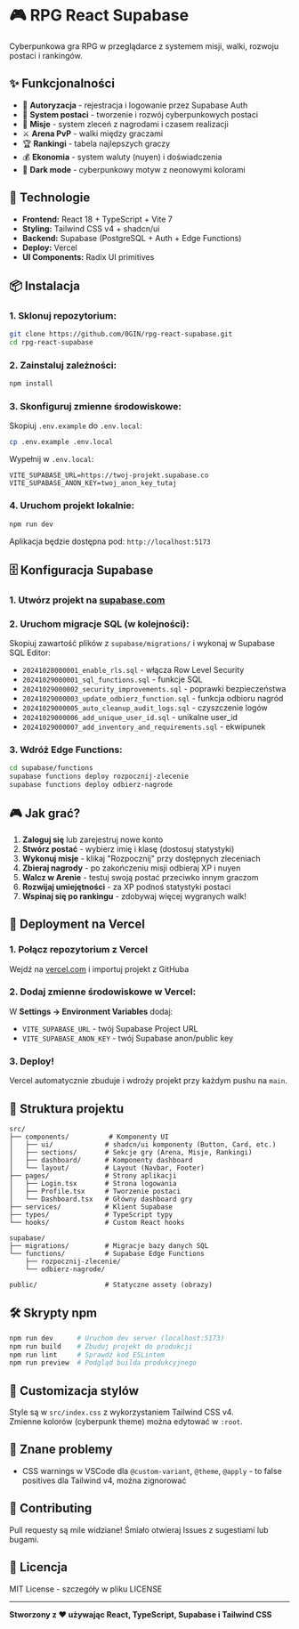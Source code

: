 # 🎮 RPG React Supabase

Cyberpunkowa gra RPG w przeglądarce z systemem misji, walki, rozwoju postaci i rankingów.

## ✨ Funkcjonalności

- 🔐 **Autoryzacja** - rejestracja i logowanie przez Supabase Auth
- 👤 **System postaci** - tworzenie i rozwój cyberpunkowych postaci  
- 🎯 **Misje** - system zleceń z nagrodami i czasem realizacji
- ⚔️ **Arena PvP** - walki między graczami
- 🏆 **Rankingi** - tabela najlepszych graczy
- 💰 **Ekonomia** - system waluty (nuyen) i doświadczenia
- 🎨 **Dark mode** - cyberpunkowy motyw z neonowymi kolorami

## 🚀 Technologie

- **Frontend:** React 18 + TypeScript + Vite 7
- **Styling:** Tailwind CSS v4 + shadcn/ui
- **Backend:** Supabase (PostgreSQL + Auth + Edge Functions)
- **Deploy:** Vercel
- **UI Components:** Radix UI primitives

## 📦 Instalacja

### 1. Sklonuj repozytorium:
```bash
git clone https://github.com/0GIN/rpg-react-supabase.git
cd rpg-react-supabase
```

### 2. Zainstaluj zależności:
```bash
npm install
```

### 3. Skonfiguruj zmienne środowiskowe:
Skopiuj `.env.example` do `.env.local`:
```bash
cp .env.example .env.local
```

Wypełnij w `.env.local`:
```env
VITE_SUPABASE_URL=https://twoj-projekt.supabase.co
VITE_SUPABASE_ANON_KEY=twoj_anon_key_tutaj
```

### 4. Uruchom projekt lokalnie:
```bash
npm run dev
```

Aplikacja będzie dostępna pod: `http://localhost:5173`

## 🗄️ Konfiguracja Supabase

### 1. Utwórz projekt na [supabase.com](https://supabase.com)

### 2. Uruchom migracje SQL (w kolejności):
Skopiuj zawartość plików z `supabase/migrations/` i wykonaj w Supabase SQL Editor:

- `20241028000001_enable_rls.sql` - włącza Row Level Security
- `20241029000001_sql_functions.sql` - funkcje SQL
- `20241029000002_security_improvements.sql` - poprawki bezpieczeństwa
- `20241029000003_update_odbierz_function.sql` - funkcja odbioru nagród
- `20241029000005_auto_cleanup_audit_logs.sql` - czyszczenie logów
- `20241029000006_add_unique_user_id.sql` - unikalne user_id
- `20241029000007_add_inventory_and_requirements.sql` - ekwipunek

### 3. Wdróż Edge Functions:
```bash
cd supabase/functions
supabase functions deploy rozpocznij-zlecenie
supabase functions deploy odbierz-nagrode
```

## 🎮 Jak grać?

1. **Zaloguj się** lub zarejestruj nowe konto
2. **Stwórz postać** - wybierz imię i klasę (dostosuj statystyki)
3. **Wykonuj misje** - klikaj "Rozpocznij" przy dostępnych zleceniach
4. **Zbieraj nagrody** - po zakończeniu misji odbieraj XP i nuyen
5. **Walcz w Arenie** - testuj swoją postać przeciwko innym graczom
6. **Rozwijaj umiejętności** - za XP podnoś statystyki postaci
7. **Wspinaj się po rankingu** - zdobywaj więcej wygranych walk!

## 🚀 Deployment na Vercel

### 1. Połącz repozytorium z Vercel
Wejdź na [vercel.com](https://vercel.com) i importuj projekt z GitHuba

### 2. Dodaj zmienne środowiskowe w Vercel:
W **Settings → Environment Variables** dodaj:
- `VITE_SUPABASE_URL` - twój Supabase Project URL
- `VITE_SUPABASE_ANON_KEY` - twój Supabase anon/public key

### 3. Deploy!
Vercel automatycznie zbuduje i wdroży projekt przy każdym pushu na `main`.

## 📁 Struktura projektu

```
src/
├── components/          # Komponenty UI
│   ├── ui/             # shadcn/ui komponenty (Button, Card, etc.)
│   ├── sections/       # Sekcje gry (Arena, Misje, Rankingi)
│   ├── dashboard/      # Komponenty dashboard
│   └── layout/         # Layout (Navbar, Footer)
├── pages/              # Strony aplikacji
│   ├── Login.tsx       # Strona logowania
│   ├── Profile.tsx     # Tworzenie postaci
│   └── Dashboard.tsx   # Główny dashboard gry
├── services/           # Klient Supabase
├── types/              # TypeScript typy
└── hooks/              # Custom React hooks

supabase/
├── migrations/         # Migracje bazy danych SQL
└── functions/          # Supabase Edge Functions
    ├── rozpocznij-zlecenie/
    └── odbierz-nagrode/

public/                 # Statyczne assety (obrazy)
```

## 🛠️ Skrypty npm

```bash
npm run dev      # Uruchom dev server (localhost:5173)
npm run build    # Zbuduj projekt do produkcji
npm run lint     # Sprawdź kod ESLintem
npm run preview  # Podgląd builda produkcyjnego
```

## 🎨 Customizacja stylów

Style są w `src/index.css` z wykorzystaniem Tailwind CSS v4.  
Zmienne kolorów (cyberpunk theme) można edytować w `:root`.

## 🐛 Znane problemy

- CSS warnings w VSCode dla `@custom-variant`, `@theme`, `@apply` - to false positives dla Tailwind v4, można zignorować

## 🤝 Contributing

Pull requesty są mile widziane! Śmiało otwieraj Issues z sugestiami lub bugami.

## 📄 Licencja

MIT License - szczegóły w pliku LICENSE

---

**Stworzony z ❤️ używając React, TypeScript, Supabase i Tailwind CSS**
